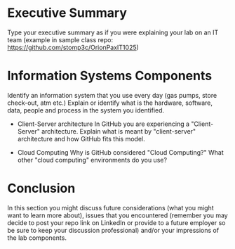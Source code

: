# Executive Summary
Type your executive summary as if you were explaining your lab on an IT team (example in sample class repo: https://github.com/stomp3c/OrionPaxIT1025) 
 

# Information Systems Components
Identify an information system that you use every day (gas pumps, store check-out, atm etc.)  Explain or identify what is the hardware, software, data, people and process in the system you identified. 
 

  * Client-Server architecture
  In GitHub you are experiencing a "Client-Server" architecture.  Explain what is meant by "client-server" architecture and how GitHub fits this model. 
  
  * Cloud Computing
  Why is GitHub considered "Cloud Computing?" What other "cloud computing" environments do you use?  
  

# Conclusion
In this section you might discuss future considerations (what you might want to learn more about), issues that you encountered (remember you may decide to post your repo link on LinkedIn or provide to a future employer so be sure to keep your discussion professional) and/or your impressions of the lab components. 
 
